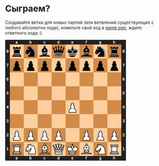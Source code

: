 # Сыграем?

Создавайте ветки для новых партий (или ветвлений существующих с любого абсолютно хода), комитьте свой ход в [game.pgn](https://github.com/razonrus/chess_with_me/blob/main/game.pgn), ждите ответного хода :)

![Position](chess_position.png)
